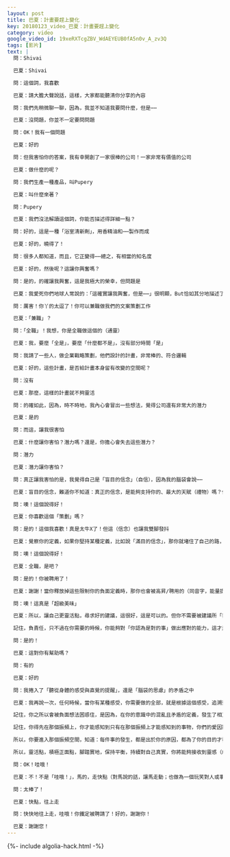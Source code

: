 ```yaml
---
layout: post
title: 巴夏：計畫要趕上變化
key: 20180123_video_巴夏：計畫要趕上變化
category: video
google_video_id: 19xeRXTcgZBV_WdAEYEUB0fA5n0v_A_zv3Q
tags: [影片]
text: |
  問：Shivai

  巴夏：Shivai

  問：這個詞，我喜歡

  巴夏：請大膽大聲說話，這樣，大家都能聽清你分享的內容

  問：我們先稍微聊一聊，因為，我並不知道我要問什麼，但是⋯⋯

  巴夏：沒問題，你並不一定要問問題

  問：OK！我有一個問題

  巴夏：好的

  問：但我害怕你的答案，我有幸開創了一家很棒的公司！一家非常有價值的公司

  巴夏：做什麼的呢？

  問：我們生產一種產品，叫Pupery

  巴夏：叫什麼來著？

  問：Pupery

  巴夏：我們沒法解讀這個詞，你能否描述得詳細一點？

  問：好的，這是一種「浴室清新劑」，用香精油和⋯⋯製作而成

  巴夏：好的，曉得了！

  問：很多人都知道，而且，它正變得⋯⋯總之，有相當的知名度

  巴夏：好的，然後呢？這讓你興奮嗎？

  問：是的，的確讓我興奮，這是我極大的榮幸，但問題是

  巴夏：我愛死你們地球人常說的：「這確實讓我興奮，但是⋯⋯」很明顯，But恰如其分地描述了你的產品（But但是，Butter黃油，其產品的成分之一）

  問：厲害！你丫的太逗了！你可以兼職做我們的文案策劃工作

  巴夏：「兼職」？

  問：「全職」！我想，你是全職做這個的（通靈）

  巴夏：我，要麼「全是」，要麼「什麼都不是」，沒有部分時間「是」

  問：我請了一些人，做企業戰略策劃，他們設計的計畫，非常棒的、符合邏輯

  巴夏：好的，這些計畫，是否給計畫本身留有改變的空間呢？

  問：沒有

  巴夏：那麼，這樣的計畫就不夠靈活

  問：的確如此，因為，時不時地，我內心會冒出一些想法，覺得公司還有非常大的潛力

  巴夏：是的

  問：而這，讓我很害怕

  巴夏：什麼讓你害怕？潛力嗎？還是，你擔心會失去這些潛力？

  問：潛力

  巴夏：潛力讓你害怕？

  問：真正讓我害怕的是，我覺得自己是「盲目的信念」（自信），因為我的腦袋會說⋯⋯

  巴夏：盲目的信念，難道你不知道：真正的信念，是能夠支持你的、最大的天賦（禮物）嗎？信念，不是盲目的

  問：噢！這個說得好！

  巴夏：你喜歡這個「策劃」嗎？

  問：是的！這個我喜歡！真是太牛X了！但這（信念）也讓我雙腳發抖

  巴夏：覺察你的定義，如果你堅持某種定義，比如說「滿目的信念」，那你就堵住了自己的路，讓自己找不到出路

  問：噢！這個說得好！

  巴夏：全職，是吧？

  問：是的！你被聘用了！

  巴夏：謝謝！當你釋放掉這些限制你的負面定義時，那你也會被高昇/聘用的（同音字，能量提高）

  問：噢！這真是「超級美味」

  巴夏：所以，讓自己更靈活點，尋求好的建議，這很好，這是可以的。但你不需要被建議所「套牢」，你不需要被計畫給「凍結」住。在你們的實相中，計畫是很好的，我們也知道，它們是很有用的工具。但每個計畫，要成為一個真正的「計畫」，必須有能力讓自己可以「放手」，去適應，具有靈活性，具有可塑性，能夠走上不同的道路/過程，你要綜合「計畫」與「對事件的自發應對」，在二者之間找到一個平衡點。

  記住，負責任，只不過在你需要的時候，你能夠對「你認為是對的事」做出應對的能力，這才是真正的「負責任」，不是責備，不是負擔，而是你能夠應對的能力，當同步性帶給你一個機會，你可以大致地有一個計畫或者藍圖，並且在上面稍微加點「對事件的自發應對」的措施，這樣，你至少知道自己需要經歷哪些過程，但要讓你的計畫靈活，讓同步性也能夠設計你的計畫，這是個動態的過程，而不是「一成不變」的，計畫，是活動的，是有生命的東西，它總是持續不斷地在改變，但因為它是在一定參數設定範圍之內，所以，才會給你一種「穩定感」，你明白了嗎？

  問：是的！

  巴夏：這對你有幫助嗎？

  問：有的

  巴夏：好的

  問：我捲入了「聽從身體的感受與直覺的提醒」，還是「腦袋的思慮」的矛盾之中

  巴夏：我再說一次，任何時候，當你有某種感受，你需要做的全部，就是根據這個感受，追溯到「你相信什麼是真實的」，一旦你定義出一個負面的信念，一個對你不再適用的定義，你就把它釋放掉，這樣，你就可以更清楚地看到事情的真相。

  記住，你之所以會被負面想法困惑住，是因為，在你的意識中的混亂且矛盾的定義，發生了相互衝突。所以，一旦你認定出不相匹配的定義，理清了不相和諧的信念，弄清那些不一致的想法，並且將它們釋放掉，那一切都將變得井井有條，你也就能夠更加清楚地看清事實真相。

  記住，你得先在那個振頻上，你才能感知到只有在那個振頻上才能感知到的事物，你們的愛因斯坦說過：「一個問題，是無法在與製造問題的同一層面上解決的。」你需要站在更高層面，才能看到解決方法，但如果你還在這下面，那你就看不到解決方法，你得先在那個振頻上，你才能感知到只有在那個振頻上才能感知到的事物。

  所以，你要進入那個振頻空間，知道：每件事的發生，都是出於你的原因，都為了你的目的才發生的。對你，都有著積極正面的利益，而不論，其他人有何意圖，對你來說，如果你對出現在生命中的事物，只賦予積極正面的意義，你也知道，它們對你只會有著積極正面的助益，那麼，你就會收穫這樣的效果。

  所以，靈活點，積極正面點，腳踏實地，保持平衡，持續對自己真實，你將能夠接收到靈感（啟示）的指引，讓你可以看清眼前的機會，知道如何積極正面地利用機會，並且，可以對你的計畫進行重新安排與改變，從而帶著你，走上與真正的你相匹配的、屬於你的道路。記住，道路，並不是你所在的地方，而是，你就是道路（與生命）。

  問：OK！哇哦！

  巴夏：不！不是「哇哦！」，馬的，走快點（對馬說的話，讓馬走動；也做為一個玩笑對人或事情這樣說）

  問：太棒了！

  巴夏：快點，往上走

  問：快快地往上走，哇哦！你鐵定被聘請了！好的，謝謝你！

  巴夏：謝謝您！
---
```


{%- include algolia-hack.html -%}
